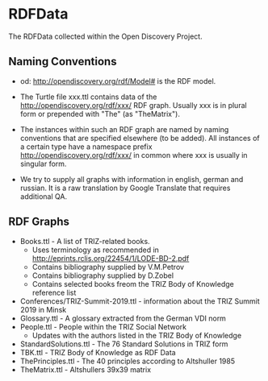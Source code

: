 # RDFData

The RDFData collected within the Open Discovery Project.

## Naming Conventions

* od: <http://opendiscovery.org/rdf/Model#> is the RDF model.

* The Turtle file xxx.ttl contains data of the
  <http://opendiscovery.org/rdf/xxx/> RDF graph. Usually xxx is in plural
  form or prepended with "The" (as "TheMatrix").

* The instances within such an RDF graph are named by naming conventions that
  are specified elsewhere (to be added). All instances of a certain type have
  a namespace prefix <http://opendiscovery.org/rdf/xxx/> in common where xxx
  is usually in singular form.

* We try to supply all graphs with information in english, german and russian.
  It is a raw translation by Google Translate that requires additional QA. 

## RDF Graphs

* Books.ttl - A list of TRIZ-related books.
  * Uses terminology as recommended in <http://eprints.rclis.org/22454/1/LODE-BD-2.pdf>
  * Contains bibliography supplied by V.M.Petrov
  * Contains bibliography supplied by D.Zobel
  * Contains selected books freom the TRIZ Body of Knowledge reference list
* Conferences/TRIZ-Summit-2019.ttl - information about the TRIZ Summit 2019 in
  Minsk
* Glossary.ttl  -  A glossary extracted from the German VDI norm
* People.ttl - People within the TRIZ Social Network
  * Updates with the authors listed in the TRIZ Body of Knowledge
* StandardSolutions.ttl - The 76 Standard Solutions in TRIZ form
* TBK.ttl - TRIZ Body of Knowledge as RDF Data
* ThePrinciples.ttl - The 40 principles according to Altshuller 1985 
* TheMatrix.ttl - Altshullers 39x39 matrix 

